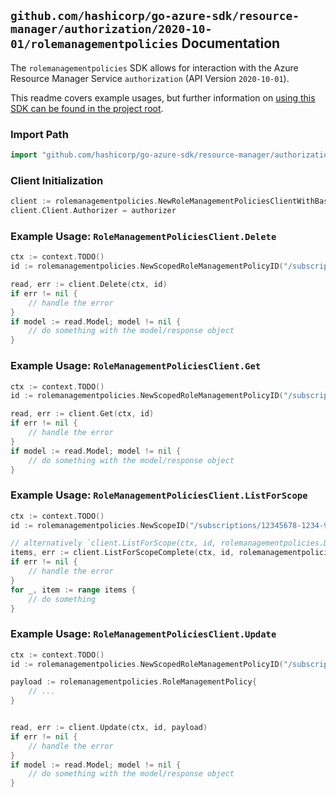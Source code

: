 
## `github.com/hashicorp/go-azure-sdk/resource-manager/authorization/2020-10-01/rolemanagementpolicies` Documentation

The `rolemanagementpolicies` SDK allows for interaction with the Azure Resource Manager Service `authorization` (API Version `2020-10-01`).

This readme covers example usages, but further information on [using this SDK can be found in the project root](https://github.com/hashicorp/go-azure-sdk/tree/main/docs).

### Import Path

```go
import "github.com/hashicorp/go-azure-sdk/resource-manager/authorization/2020-10-01/rolemanagementpolicies"
```


### Client Initialization

```go
client := rolemanagementpolicies.NewRoleManagementPoliciesClientWithBaseURI("https://management.azure.com")
client.Client.Authorizer = authorizer
```


### Example Usage: `RoleManagementPoliciesClient.Delete`

```go
ctx := context.TODO()
id := rolemanagementpolicies.NewScopedRoleManagementPolicyID("/subscriptions/12345678-1234-9876-4563-123456789012/resourceGroups/some-resource-group", "roleManagementPolicyValue")

read, err := client.Delete(ctx, id)
if err != nil {
	// handle the error
}
if model := read.Model; model != nil {
	// do something with the model/response object
}
```


### Example Usage: `RoleManagementPoliciesClient.Get`

```go
ctx := context.TODO()
id := rolemanagementpolicies.NewScopedRoleManagementPolicyID("/subscriptions/12345678-1234-9876-4563-123456789012/resourceGroups/some-resource-group", "roleManagementPolicyValue")

read, err := client.Get(ctx, id)
if err != nil {
	// handle the error
}
if model := read.Model; model != nil {
	// do something with the model/response object
}
```


### Example Usage: `RoleManagementPoliciesClient.ListForScope`

```go
ctx := context.TODO()
id := rolemanagementpolicies.NewScopeID("/subscriptions/12345678-1234-9876-4563-123456789012/resourceGroups/some-resource-group")

// alternatively `client.ListForScope(ctx, id, rolemanagementpolicies.DefaultListForScopeOperationOptions())` can be used to do batched pagination
items, err := client.ListForScopeComplete(ctx, id, rolemanagementpolicies.DefaultListForScopeOperationOptions())
if err != nil {
	// handle the error
}
for _, item := range items {
	// do something
}
```


### Example Usage: `RoleManagementPoliciesClient.Update`

```go
ctx := context.TODO()
id := rolemanagementpolicies.NewScopedRoleManagementPolicyID("/subscriptions/12345678-1234-9876-4563-123456789012/resourceGroups/some-resource-group", "roleManagementPolicyValue")

payload := rolemanagementpolicies.RoleManagementPolicy{
	// ...
}


read, err := client.Update(ctx, id, payload)
if err != nil {
	// handle the error
}
if model := read.Model; model != nil {
	// do something with the model/response object
}
```
